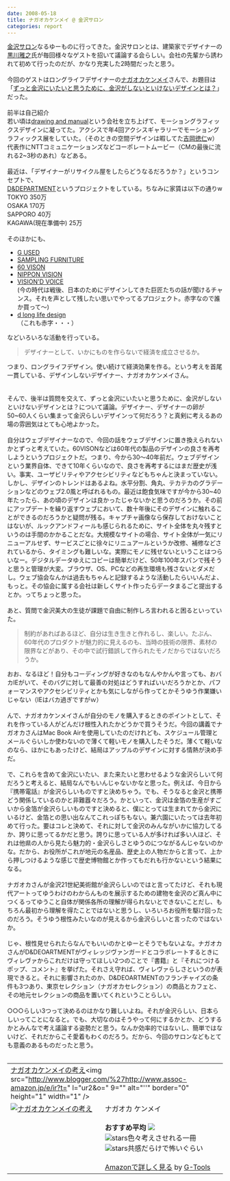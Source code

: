 ```yaml
---
date: 2008-05-18
title: ナガオカケンメイ @ 金沢サロン
categories: report
---
```


<a href="http://www.kanazawa-bidai.ac.jp/salon/"><img src="http://farm4.static.flickr.com/3157/2501787366_56de451b89.jpg" alt="" /></a><br /><a href="http://www.kanazawa-bidai.ac.jp/salon/">金沢サロン</a>なるゆーものに行ってきた。金沢サロンとは、建築家でデザイナーの<a href="http://www.designtope.net/kurokawa/">黒川雅之</a>氏が毎回様々なゲストを招いて議論する会らしい。会社の先輩から誘われて初めて行ったのだが、かなり充実した2時間だったと思う。<br /><br />今回のゲストはロングライフデザイナーの<a href="http://web.d-department.jp/blog/">ナガオカケンメイ</a>さんで、お題目は「<a href="http://web.d-department.jp/project/koenkai/080516.html">ずっと金沢にいたいと思うために、金沢がしないといけないデザインとは？</a>」だった。<br /><br />前半は自己紹介<br />若い頃は<a href="http://www.drawingandmanual.com/">drawing and manual</a>という会社を立ち上げて、モーショングラフィックスデザインに凝ってた。アクシスで年4回アクシスギャラリーでモーショングラフィックス展をしていた。（そのときの空間デザインは暇してた<a href="http://www.tokujin.com/">吉岡徳仁</a>w）代表作にNTTコミュニケーションズなどコーポレートムービー（CMの最後に流れる2~3秒のあれ）などある。<br /><br />最近は、「デザイナーがリサイクル屋をしたらどうなるだろうか？」というコンセプトで、<br /><a href="http://www.d-department.jp/">D&amp;DEPARTMENT</a>というプロジェクトをしている。ちなみに家賃は以下の通りw<br />TOKYO 350万<br />OSAKA 170万<br />SAPPORO 40万<br />KAGAWA(現在準備中) 25万<br /><br />そのほかにも、<br /><ul><li><a href="http://web.d-department.jp/project/used_g/gallery.html">G USED</a></li><li><a href="http://s-yousui.jugem.jp/?eid=91">SAMPLING FURNITURE</a></li><li><a href="http://www.60vision.com/index.html">60 VISON</a></li><li><a href="http://web.d-department.jp/project/event/nippon_vision/index.html">NIPPON VISION</a></li><li><a href="http://www.visiondvoice.com/">VISION'D VOICE</a></li>(今の時代は戦後、日本のためにデザインしてきた巨匠たちの話が聞けるチャンス。それを声として残したい思いでやってるプロジェクト。赤字なので誰か買って〜)<br /><li><a href="http://web.d-department.jp/project/d/index.html">d long life design</a></li>（これも赤字・・・）<br /></ul>などいろいろな活動を行っている。<br /><blockquote>デザイナーとして、いかにものを作らないで経済を成立させるか。</blockquote>つまり、ロングライフデザイン。使い続けて経済効果を作る。という考えを首尾一貫している、デザインしないデザイナー、ナガオカケンメイさん。<br /><br /><br />そんで、後半は質問を交えて、ずっと金沢にいたいと思うために、金沢がしないといけないデザインとは？について議論。デザイナー、デザイナーの卵が50~60人くらい集まって金沢らしいデザインって何だろう？と真剣に考えるあの場の雰囲気はとても心地よかった。<br /><br />自分はウェブデザイナーなので、今回の話をウェブデザインに置き換えられないかとずっと考えていた。60VISONなどは60年代の製品のデザインの良さを再考しようというプロジェクトだ。つまり、今から30〜40年前だ。ウェブデザインという業界自体、できて10年くらいなので、良さを再考するにはまだ歴史が浅い。事実、ユーザビリティやアクセシビリティなどもちゃんと決まっていない。しかし、デザインのトレンドはあるよね。水平分割、角丸、テカテカのグラデーションなどのウェブ2.0風と呼ばれるもの。最近は飽食気味ですが今から30~40年たったら、あの頃のデザインは良かったじゃないかと思うのだろうか。その前にアップデートを繰り返すウェブにおいて、数十年後にそのデザインに触れることができるのだろうかと疑問が残る。キャプチャ画像なら保存しておけないことはないが、ルックアンドフィールも感じられるために、サイト全体を丸々残すというのは手間のかかることだな。大規模なサイトの場合、サイト全体が一気にリニューアルせず、サービスごとに徐々にリニュアールというか改修、補修などされているから、タイミングも難しいな。実際にモノに残せないということはつらいなー。デジタルデータゆえにコピーは簡単だけど、50年100年スパンで残そうと思うと管理が大変。ブラウザ、OS、PCなどの再生環境も残さないとダメだし。ウェブ協会なんかは過去もちゃんと記録するような活動したらいいんだよ、もっと。その協会に属する会社は新しくサイト作ったらデータまるごと提出するとか。ってちょっと思った。<br /><br />あと、質問で金沢美大の生徒が課題で自由に制作しろ言われると困るといっていた。<br /><blockquote>制約があればあるほど、自分は生き生きと作れるし、楽しい。たぶん、60年代のプロダクトが魅力的に見えるのも、当時の技術の限界、素材の限界などがあり、その中で試行錯誤して作られたモノだからではないだろうか。</blockquote>おお、なるほど！自分もコーディングが好きなのもなんやかんや言っても、おバカIEがいて、そのバグに対して最善の対処はどうすればいいだろうかとか、パフォーマンスやアクセシビリティとかも気にしながら作ってとかそうゆう作業嫌いじゃない（IEはバカ過ぎですがｗ）<br /><br />んで、ナガオカケンメイさんが自分のモノを購入するときのポイントとして、それを作っている人がどんだけ根性入れたかどうかで買うそうだ。今回の講義でナガオカさんはMac Book Airを使用していたのだけれども、スケジュール管理とメールぐらいしか使わないので薄くて軽いモノを購入したそうだ。薄くて軽いなのなら、ほかにもあったけど、結局はアップルのデザインに対する情熱が決め手だ。<br /><br />で、これらを含めて金沢にいたい、また来たいと思わせるような金沢らしいて何だろうと考えると、結局なんでもいんじゃないかなと思った。例えば、今日から『携帯電話』が金沢らしいものですと決めちゃう。でも、そうなると金沢と携帯どう関係しているのかと非難囂々だろう。かといって、金沢は金箔の生産がすごいから金箔が金沢らしいものですと決めると、僕にとっては生まれてから金沢にいるけど、金箔との思い出なんてこれっぽちもない。兼六園にいたっては去年初めて行った。要はコレと決めて、それに対して金沢のみんながいかに協力してるか、誇りに思ってるかだと思う。誇りに思っている人が多ければ多い人ほど、それは他県の人から見たら魅力的・金沢らしさとゆうのにつながるんじゃないのかな。だから、お役所がこれが地元の名産品、歴史上の人物だからと言って、上から押しつけるような感じで歴史博物館とか作ってもだれも行かないという結果になる。<br /><br />ナガオカさんが金沢21世紀美術館が金沢らしいのではと言ってたけど、それも現代アートってゆうわけのわからんものを展示するための建物を金沢のど真ん中につくるってゆうこと自体が関係各所の理解が得られないとできないことだし、もちろん最初から理解を得たことではないと思うし、いろいろお役所を駆け回ったのだろう。そうゆう根性みたいなのが見えるから金沢らしいと言ったのではないか。<br /><br />じゃ、根性見せられたらなんでもいいのかとゆーとそうでもないよな。ナガオカさんがD&amp;DEOARTMENTがヴィレッジヴァンガードとコラボレートするときにヴィレヴァからこれだけは守ってほしい2つのことで『書籍』と『それにつけるポップ、コメント』を挙げた。それさえ守れば、ヴィレヴァらしさというのが表現できると。それに影響されたのか、D&amp;DEOARTMENTのフランチャイズの条件も3つあり、東京セレクション（ナガオカセレクション）の商品とカフェと、その地元セレクションの商品を置いてくれということらしい。<br /><br />○○○らしい3つって決めるのはかなり難しいよね。それが金沢らしい、日本らしいってことになると。でも、大切なのはそうやって何にするかとか、どうするかとみんなで考え議論する姿勢だと思う。なんか効率的ではないし、簡単ではないけど、それだからこそ愛着もわくのだろう。だから、今回のサロンなどもとても意義のあるものだったと思う。<br /><br /><table border="0" cellpadding="5"><tbody><tr><td colspan="2"><a href="http://www.amazon.co.jp/gp/redirect.html%3FASIN=4757213093%26tag=warikiru-22%26lcode=xm2%26cID=2025%26ccmID=165953%26location=/o/ASIN/4757213093%253FSubscriptionId=0G91FPYVW6ZGWBH4Y9G2" target="_blank">ナガオカケンメイの考え</a><img src="http://www.blogger.com/%27http://www.assoc-amazon.jp/e/ir?t=" l="ur2&amp;o=" 9="" alt="''" border="0" height="1" width="1" /></td></tr><tr><td valign="top"><a href="http://www.amazon.co.jp/gp/redirect.html%3FASIN=4757213093%26tag=warikiru-22%26lcode=xm2%26cID=2025%26ccmID=165953%26location=/o/ASIN/4757213093%253FSubscriptionId=0G91FPYVW6ZGWBH4Y9G2" target="_blank"><img src="http://ecx.images-amazon.com/images/I/31PWXGK2KNL._SL160_.jpg" alt="ナガオカケンメイの考え" border="0" /></a></td><td valign="top"><span style="">ナガオカ ケンメイ<br /><br /><strong>おすすめ平均</strong> <img src="http://g-images.amazon.com/images/G/01/detail/stars-4-5.gif" /><br /><img src="http://g-images.amazon.com/images/G/01/detail/stars-4-0.gif" alt="stars" />色々考えさせれる一冊<br /><img src="http://g-images.amazon.com/images/G/01/detail/stars-5-0.gif" alt="stars" />共感だらけで怖いぐらい<br /><br /><a href="http://www.amazon.co.jp/gp/redirect.html%3FASIN=4757213093%26tag=warikiru-22%26lcode=xm2%26cID=2025%26ccmID=165953%26location=/o/ASIN/4757213093%253FSubscriptionId=0G91FPYVW6ZGWBH4Y9G2" target="_blank">Amazonで詳しく見る</a></span><span style=""> by <a href="http://www.goodpic.com/mt/aws/index.html">G-Tools</a></span></td></tr></tbody></table>
